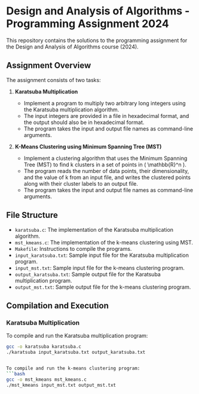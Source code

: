 # Design and Analysis of Algorithms - Programming Assignment 2024

This repository contains the solutions to the programming assignment for the Design and Analysis of Algorithms course (2024).

## Assignment Overview

The assignment consists of two tasks:

1. **Karatsuba Multiplication**
   - Implement a program to multiply two arbitrary long integers using the Karatsuba multiplication algorithm.
   - The input integers are provided in a file in hexadecimal format, and the output should also be in hexadecimal format.
   - The program takes the input and output file names as command-line arguments.

2. **K-Means Clustering using Minimum Spanning Tree (MST)**
   - Implement a clustering algorithm that uses the Minimum Spanning Tree (MST) to find k clusters in a set of points in \( \mathbb{R}^n \).
   - The program reads the number of data points, their dimensionality, and the value of k from an input file, and writes the clustered points along with their cluster labels to an output file.
   - The program takes the input and output file names as command-line arguments.

## File Structure

- `karatsuba.c`: The implementation of the Karatsuba multiplication algorithm.
- `mst_kmeans.c`: The implementation of the k-means clustering using MST.
- `Makefile`: Instructions to compile the programs.
- `input_karatsuba.txt`: Sample input file for the Karatsuba multiplication program.
- `input_mst.txt`: Sample input file for the k-means clustering program.
- `output_karatsuba.txt`: Sample output file for the Karatsuba multiplication program.
- `output_mst.txt`: Sample output file for the k-means clustering program.

## Compilation and Execution

### Karatsuba Multiplication

To compile and run the Karatsuba multiplication program:

```bash
gcc -o karatsuba karatsuba.c
./karatsuba input_karatsuba.txt output_karatsuba.txt


To compile and run the k-means clustering program:
```bash
gcc -o mst_kmeans mst_kmeans.c
./mst_kmeans input_mst.txt output_mst.txt
